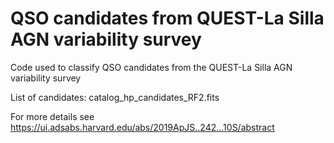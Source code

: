 #  QSO candidates from QUEST-La Silla AGN variability survey

Code used to classify QSO candidates from the QUEST-La Silla AGN variability survey

List of candidates: catalog_hp_candidates_RF2.fits

For more details see https://ui.adsabs.harvard.edu/abs/2019ApJS..242...10S/abstract

